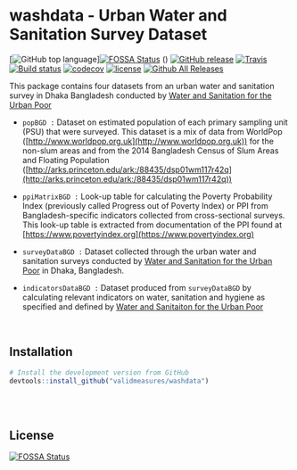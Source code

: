 # washdata - Urban Water and Sanitation Survey Dataset

[![GitHub top language](https://img.shields.io/github/languages/top/validmeasures/washdata.svg)][![FOSSA Status](https://app.fossa.io/api/projects/git%2Bgithub.com%2Fvalidmeasures%2Fwashdata.svg?type=shield)](https://app.fossa.io/projects/git%2Bgithub.com%2Fvalidmeasures%2Fwashdata?ref=badge_shield)
()
[![GitHub release](https://img.shields.io/github/release/validmeasures/washdata.svg)](https://github.com/validmeasures/washdata/blob/master/NEWS.md)
[![Travis](https://img.shields.io/travis/validmeasures/washdata.svg)](https://travis-ci.org/validmeasures/washdata)
[![Build status](https://ci.appveyor.com/api/projects/status/outyoi6bw8yqi0p1?svg=true)](https://ci.appveyor.com/project/ernestguevarra/washdata)
[![codecov](https://codecov.io/gh/validmeasures/washdata/branch/master/graph/badge.svg)](https://codecov.io/gh/validmeasures/washdata)
[![license](https://img.shields.io/github/license/validmeasures/washdata.svg)](https://github.com/validmeasures/washdata/blob/master/LICENSE.md)
[![Github All Releases](https://img.shields.io/github/downloads/validmeasures/washdata/latest/total.svg)](https://github.com/validmeasures/washdata/archive/master.zip)

This package contains four datasets from an urban water and sanitation survey in Dhaka Bangladesh conducted by [Water and Sanitation for the Urban Poor](https://www.wsup.com)

* `popBGD :` Dataset on estimated population of each primary sampling unit (PSU) that were surveyed. This dataset is a mix of data from WorldPop ([http://www.worldpop.org.uk](http://www.worldpop.org.uk)) for the non-slum areas and from the 2014 Bangladesh Census of Slum Areas and Floating Population ([http://arks.princeton.edu/ark:/88435/dsp01wm117r42q](http://arks.princeton.edu/ark:/88435/dsp01wm117r42q))

* `ppiMatrixBGD :` Look-up table for calculating the Poverty Probability Index (previously called Progress out of Poverty Index) or PPI from Bangladesh-specific indicators collected from cross-sectional surveys. This look-up table is extracted from documentation of the PPI found at [https://www.povertyindex.org](https://www.povertyindex.org)

* `surveyDataBGD :` Dataset collected through the urban water and sanitation surveys conducted by [Water and Sanitation for the Urban Poor](https://www.wsup.com) in Dhaka, Bangladesh.

* `indicatorsDataBGD :` Dataset produced from `surveyDataBGD` by calculating relevant indicators on water, sanitation and hygiene as specified and defined by [Water and Sanitaiton for the Urban Poor](https://www.wsup.com)

<br/>

## Installation

```R
# Install the development version from GitHub
devtools::install_github("validmeasures/washdata")
```

<br/>
<br/>


## License
[![FOSSA Status](https://app.fossa.io/api/projects/git%2Bgithub.com%2Fvalidmeasures%2Fwashdata.svg?type=large)](https://app.fossa.io/projects/git%2Bgithub.com%2Fvalidmeasures%2Fwashdata?ref=badge_large)